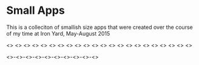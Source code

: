 # Small Apps


This is a colleciton of smallish size apps that were created over the course of my time at Iron Yard, May-August 2015

<> <> <> <> <> <> <> <> <> <> <> <> <> <> <> <> <> <> <> <> <> <>

<>-<>-<>-<>-<>-<>-<>-<>-<>-<>


